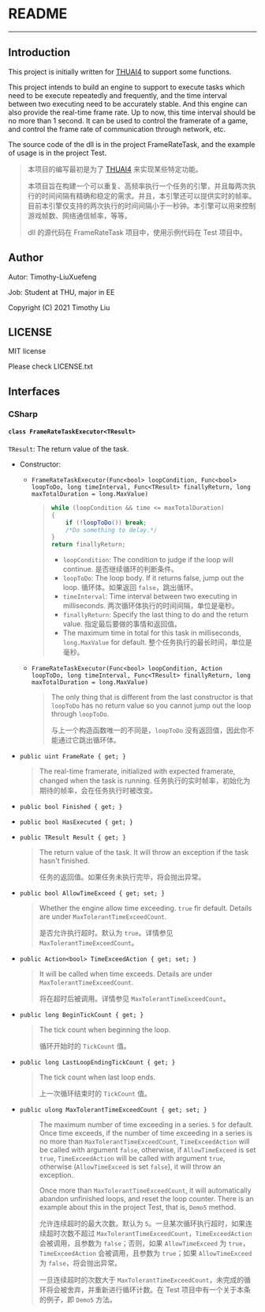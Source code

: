 # README

---

## Introduction

This project is initially written for [THUAI4](https://github.com/eesast/THUAI4) to support some functions.

This project intends to build an engine to support to execute tasks which need to be execute repeatedly and frequently, and the time interval between two executing need to be accurately stable. And this engine can also provide the real-time frame rate. Up to now, this time interval should be no more than 1 second. It can be used to control the framerate of a game, and control the frame rate of communication through network, etc. 

The source code of the dll is in the project FrameRateTask, and the example of usage is in the project Test.

>  本项目的编写最初是为了 [THUAI4](https://github.com/eesast/THUAI4) 来实现某些特定功能。  
>
>  本项目旨在构建一个可以重复、高频率执行一个任务的引擎，并且每两次执行的时间间隔有精确和稳定的需求。并且，本引擎还可以提供实时的帧率。目前本引擎仅支持的两次执行的时间间隔小于一秒钟。本引擎可以用来控制游戏帧数、网络通信帧率，等等。  
>
>  dll 的源代码在 FrameRateTask 项目中，使用示例代码在 Test 项目中。



## Author

Autor: Timothy-LiuXuefeng

Job: Student at THU, major in EE

Copyright (C) 2021 Timothy Liu



## LICENSE

MIT license

Please check LICENSE.txt



## Interfaces  

### CSharp  

#### `class FrameRateTaskExecutor<TResult>`

`TResult`: The return value of the task.

+ Constructor:

  + `FrameRateTaskExecutor(Func<bool> loopCondition, Func<bool> loopToDo, long timeInterval, Func<TResult> finallyReturn, long maxTotalDuration = long.MaxValue)`

    > ```c#
    > while (loopCondition && time <= maxTotalDuration)
    > {
    >     if (!loopToDo()) break;
    >     /*Do something to delay.*/
    > }
    > return finallyReturn;
    > ```
    >
    > + `loopCondition`: The condition to judge if the loop will continue. 是否继续循环的判断条件。
    > + `loopToDo`: The loop body. If it returns false, jump out the loop. 循环体。如果返回 `false`，跳出循环。
    > + `timeInterval`: Time interval between two executing in milliseconds. 两次循环体执行的时间间隔，单位是毫秒。
    > + `finallyReturn`: Specify the last thing to do and the return value. 指定最后要做的事情和返回值。
    > + The maximum time in total for this task in milliseconds, `long.MaxValue` for default. 整个任务执行的最长时间，单位是毫秒。

  + `FrameRateTaskExecutor(Func<bool> loopCondition, Action loopToDo, long timeInterval, Func<TResult> finallyReturn, long maxTotalDuration = long.MaxValue)`

    > The only thing that is different from the last constructor is that `loopToDo` has no return value so you cannot jump out the loop through `loopToDo`.
    >
    > 与上一个构造函数唯一的不同是，`loopToDo` 没有返回值，因此你不能通过它跳出循环体。

+ `public uint FrameRate { get; }`

  > The real-time framerate, initialized with expected framerate, changed when the task is running. 任务执行的实时帧率，初始化为期待的帧率，会在任务执行时被改变。  

+ `public bool Finished { get; }`

+ `public bool HasExecuted { get; }`

+ `public TResult Result { get; }`

  > The return value of the task. It will throw an exception if the task hasn't finished. 
  >
  > 任务的返回值。如果任务未执行完毕，将会抛出异常。

+ `public bool AllowTimeExceed { get; set; }`

  > Whether the engine allow time exceeding. `true` fir default. Details are under `MaxTolerantTimeExceedCount`.
  >
  > 是否允许执行超时。默认为 `true`。详情参见 `MaxTolerantTimeExceedCount`。

+ `public Action<bool> TimeExceedAction { get; set; }`

  > It will be called when time exceeds. Details are under `MaxTolerantTimeExceedCount`.
  >
  > 将在超时后被调用。详情参见 `MaxTolerantTimeExceedCount`。

+ `public long BeginTickCount { get; }`

  > The tick count when beginning the loop.
  >
  > 循环开始时的 `TickCount` 值。

+ `public long LastLoopEndingTickCount { get; }`

  > The tick count when last loop ends.
  >
  > 上一次循环结束时的 `TickCount` 值。

+ `public ulong MaxTolerantTimeExceedCount { get; set; }`

  > The maximum number of time exceeding in a series. `5` for default. Once time exceeds, if the number of time exceeding in a series is no more than `MaxTolerantTimeExceedCount`, `TimeExceedAction` will be called with argument `false`, otherwise, if `AllowTimeExceed` is set `true`, `TimeExceedAction` will be called with argument `true`, otherwise (`AllowTimeExceed` is set `false`), it will throw an exception.
  >
  > Once more than `MaxTolerantTimeExceedCount`, it will automatically abandon unfinished loops, and reset the loop counter. There is an example about this in the project Test, that is, `Demo5` method.
  >
  > 允许连续超时的最大次数。默认为 `5`。一旦某次循环执行超时，如果连续超时次数不超过 `MaxTolerantTimeExceedCount`，`TimeExceedAction` 会被调用，且参数为 `false`；否则，如果 `AllowTimeExceed` 为 `true`，`TimeExceedAction` 会被调用，且参数为 `true`；如果 `AllowTimeExceed` 为 `false`，将会抛出异常。
  >
  > 一旦连续超时的次数大于 `MaxTolerantTimeExceedCount`，未完成的循环将会被舍弃，并重新进行循环计数。在 Test 项目中有一个关于本条的例子，即 `Demo5` 方法。

